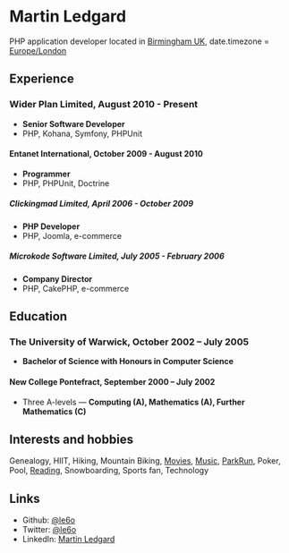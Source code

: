 Martin Ledgard
==============

PHP application developer located in [Birmingham UK][], date.timezone = [Europe/London][]

## Experience

### Wider Plan Limited, August 2010 - Present
* **Senior Software Developer**
* PHP, Kohana, Symfony, PHPUnit

#### Entanet International, October 2009 - August 2010
* **Programmer**
* PHP, PHPUnit, Doctrine

##### Clickingmad Limited, April 2006 - October 2009
* **PHP Developer**
* PHP, Joomla, e-commerce

##### Microkode Software Limited, July 2005 - February 2006
* **Company Director**
* PHP, CakePHP, e-commerce

## Education

### The University of Warwick, October 2002 – July 2005
* **Bachelor of Science with Honours in Computer Science**

#### New College Pontefract, September 2000 – July 2002
* Three A-levels — **Computing (A), Mathematics (A), Further Mathematics (C)**

## Interests and hobbies

Genealogy, HIIT, Hiking, Mountain Biking, [Movies][], [Music][], [ParkRun][],
Poker, Pool, [Reading][], Snowboarding, Sports fan, Technology

## Links

* Github:   [@le6o](http://github.com/le6o)
* Twitter:  [@le6o](http://twitter.com/le6o)
* LinkedIn: [Martin Ledgard](http://uk.linkedin.com/in/ledgard)

[Birmingham UK]: https://www.google.co.uk/maps/preview/@52.4774376,-1.8636315,11z
[Europe/London]: http://www.timeanddate.com/worldclock/city.html?n=136

[Movies]: http://imdb.com/user/ur3229776
[Music]: http://last.fm/user/le6o
[Parkrun]: http://www.parkrun.org.uk/results/athleteresultshistory/?athleteNumber=147723
[Reading]: https://www.goodreads.com/le6o